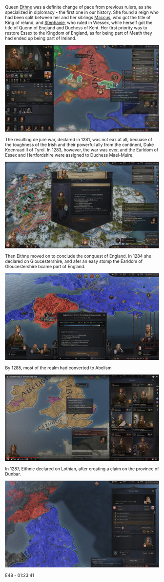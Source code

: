  Queen [Eithne](../p/eithne_nic_baethine_1238.md) was a definite change of pace from previous rulers, as she specialized in diplomacy - the first one in our history. 
 She found a reign who had been split between her and her siblings [Maccus](../p/maccus_baethineson_1273.md), who got the title of King of reland, and [Stephanie](../p/stephanie_baethinedohtor_1276.md), who ruled in Wessex, while herself got the title of Quenn of England and Duchess of Kent. 
 Her first priority was to restore Essex to the Kingdom of England, as for being part of Meath they had ended up being part of Ireland. 
 
 ![img](17-Queen-Eithne-1300/map1.jpg)

 The resulting de jure war, declared in 1281, was not eaz at all, becuase of the toughness of the Irish and their powerful ally from the continent, Duke Koenraad II of Tyrol. In 1283, however, the war was over, and the Earldom of Essex and Hertfordshire were assigned to Duchess Mael-Muire.
 
 ![img](17-Queen-Eithne-1300/war2.jpg)
 
 Then Eithne moved on to conclude the conquest of England. In 1284 she declared on Gloucestershire, and afer an easy stomp the Earldom of Gloucestershire bcame part of England.
 
 ![img](17-Queen-Eithne-1300/war3.jpg)
  
  By 1285, most of the realm had converted to Abelism 
  
 ![img](17-Queen-Eithne-1300/abel1.jpg)
 
 In 1287, Eithnie declared on Lothian, after creating a claim on the province of Dunbar. 
 
 ![img](17-Queen-Eithne-1300/war4.jpg)
 
 E48 - 01:23:41
